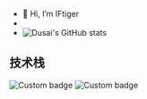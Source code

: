 - 👋 Hi, I’m IFtiger
- 
- ![Dusai's GitHub stats](https://github-readme-stats.vercel.app/api?username=IT-Tagore&show_icons=true&theme=radical)
## 技术栈
![Custom badge](https://img.shields.io/badge/HTML-red?style=for-the-badge&logo=HTML5)
![Custom badge](https://img.shields.io/endpoint?label=HTML&logo=HTML5&style=plastic&url=none)
